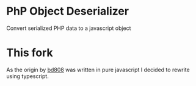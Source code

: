 # PhP Object Deserializer
Convert serialized PHP data to a javascript object

# This fork
As the origin by [bd808](https://github.com/bd808/php-unserialize-js) was written in pure javascript I decided to rewrite using typescript.
